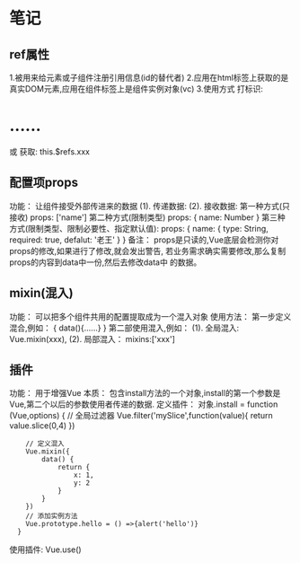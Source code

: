 # 笔记

## ref属性
 1.被用来给元素或子组件注册引用信息(id的替代者)
 2.应用在html标签上获取的是真实DOM元素,应用在组件标签上是组件实例对象(vc)
 3.使用方式
    打标识: <h1 ref="xxx">......</h1> 或 <School ref="xxx"></School>
    获取: this.$refs.xxx

## 配置项props
   功能： 让组件接受外部传进来的数据
   (1). 传递数据:
      <Demo name="xxx"/>
   (2). 接收数据:
      第一种方式(只接收)
         props: ['name']
      第二种方式(限制类型)
         props: {
            name: Number
         }
      第三种方式(限制类型、限制必要性、指定默认值):
         props: {
            name: {
               type: String,
               required: true,
               defalut: '老王'
            }
         }
   备注： props是只读的,Vue底层会检测你对props的修改,如果进行了修改,就会发出警告,
         若业务需求确实需要修改,那么复制props的内容到data中一份,然后去修改data中
         的数据。

## mixin(混入)
   功能： 可以把多个组件共用的配置提取成为一个混入对象
   使用方法：
      第一步定义混合,例如：
         {
            data(){......}
         }
      第二部使用混入,例如：
         (1). 全局混入: Vue.mixin(xxx),
         (2). 局部混入： mixins:['xxx']

## 插件
   功能： 用于增强Vue
   本质： 包含install方法的一个对象,install的第一个参数是Vue,第二个以后的参数使用者传递的数据.
   定义插件：
      对象.install = function (Vue,options) {
         // 全局过滤器
        Vue.filter('mySlice',function(value){
            return value.slice(0,4)
        })

        // 定义混入
        Vue.mixin({
            data() {
                return {
                    x: 1,
                    y: 2
                }
            }
        })
        // 添加实例方法
        Vue.prototype.hello = () =>{alert('hello')}
      }
   使用插件: Vue.use()